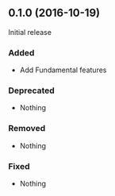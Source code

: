 ## 0.1.0 (2016-10-19)

Initial release

### Added

- Add Fundamental features

### Deprecated

- Nothing

### Removed

- Nothing

### Fixed

- Nothing
